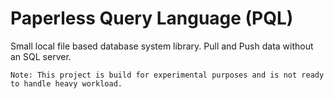 # Paperless Query Language (PQL)
Small local file based database system library. Pull and Push data without an SQL server.
```
Note: This project is build for experimental purposes and is not ready to handle heavy workload.
```
